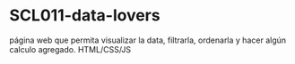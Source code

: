 # SCL011-data-lovers
 página web que permita visualizar la data, filtrarla, ordenarla y hacer algún calculo agregado. HTML/CSS/JS
